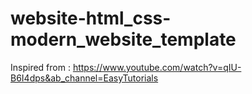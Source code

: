 # website-html_css-modern_website_template

Inspired from : https://www.youtube.com/watch?v=qIU-B6I4dps&ab_channel=EasyTutorials
